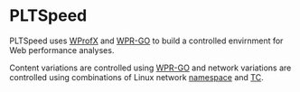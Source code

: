PLTSpeed
=======================

PLTSpeed uses [WProfX] and [WPR-GO] to build a controlled envirnment for Web performance analyses.

Content variations are controlled using [WPR-GO] and network variations are controlled using combinations of Linux network [namespace] and [TC].

[WProfX]: https://github.com/jnejati/WProfX
[WPR-GO]:https://github.com/catapult-project/catapult/blob/master/web_page_replay_go/README.md
[namespace]:http://man7.org/linux/man-pages/man7/namespaces.7.html
[TC]:http://tldp.org/HOWTO/Traffic-Control-HOWTO/intro.html

